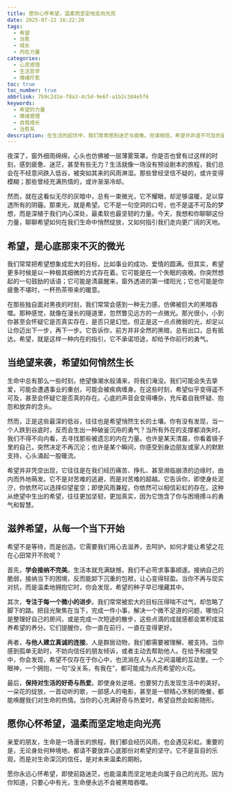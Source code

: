 ```yaml
---
title: 愿你心怀希望，温柔而坚定地走向光亮
date: 2025-07-22 16:22:20
tags:
  - 希望
  - 治愈
  - 成长
  - 内在力量
categories:
  - 心灵感悟
  - 生活哲学
  - 情绪疗愈
toc: true
toc_number: true
abbrlink: 7b9c2d1e-f8a3-4c5d-9e6f-a1b2c3d4e5f6
keywords:
  - 希望的力量
  - 情绪管理
  - 自我成长
  - 治愈系
description: 在生活的起伏中，我们常常感到迷茫与疲惫。但请相信，希望并非遥不可及的星辰，它深藏于我们内心最柔软的角落。这篇文章将带你一同感受希望的细微与宏大，学会如何在困境中点亮心灯，温柔而坚定地走向属于自己的光亮。
---
```


夜深了，窗外细雨绵绵，心头也仿佛被一层薄雾笼罩。你是否也曾有过这样的时刻，感到疲惫、迷茫，甚至有些无力？生活就像一场没有预设剧本的旅程，我们总会在不经意间跌入低谷，被突如其来的风雨淋湿。那些曾经坚信不疑的，或许变得模糊；那些曾经充满热情的，或许渐渐冷却。

然而，就在这看似无尽的灰暗中，总有一束微光，它不耀眼，却足够温暖，足以穿透所有的阴霾。那束光，就是希望。它不是一句空洞的口号，也不是遥不可及的梦想，而是深植于我们内心深处，最柔软也最坚韧的力量。今天，我想和你聊聊这份力量，聊聊希望如何在我们生命中悄然绽放，又如何指引我们走向更广阔的天地。

## 希望，是心底那束不灭的微光

我们常常把希望想象成宏大的目标，比如事业的成功、爱情的圆满。但其实，希望更多时候是以一种极其细微的方式存在着。它可能是在一个失眠的夜晚，你突然想起的一句鼓励的话语；它可能是清晨醒来，窗外透进的第一缕阳光；它也可能是你疲惫不堪时，一杯热茶带来的暖意。

在那些独自面对黑夜的时刻，我们常常会感到一种无力感，仿佛被巨大的黑暗吞噬。那种感觉，就像在漫长的隧道里，忽然瞥见远方的一点微光。那光很小，小到你甚至会怀疑它是否真实存在，是否只是幻觉。但正是这一点点微弱的光，却足以让你迈出下一步，再下一步。它告诉你，前方并非全然的黑暗，总有出口，总有抵达。希望，就是这样一种内在的指引，它不承诺坦途，却给予你前行的勇气。

## 当绝望来袭，希望如何悄然生长

生命中总有那么一些时刻，绝望像潮水般涌来，将我们淹没。我们可能会失去挚爱，可能会遭遇事业的重创，可能会被疾病缠身。在这些时刻，希望似乎变得遥不可及，甚至会怀疑它是否真的存在。心底的声音会变得嘈杂，充斥着自我怀疑、抱怨和放弃的念头。

然而，正是这些最深的低谷，往往也是希望悄然生长的土壤。你有没有发现，当一个人跌到谷底时，反而会生出一种破釜沉舟的勇气？当所有外在的支撑都消失时，我们不得不向内看，去寻找那些被遗忘的内在力量。也许是某天清晨，你看着镜子里的自己，突然决定不再沉沦；也许是某个瞬间，你感受到身边朋友或家人的默默支持，心头涌起一股暖流。

希望并非凭空出现，它往往是在我们经历痛苦、挣扎、甚至濒临崩溃的边缘时，由内而外地萌发。它不是对苦难的逃避，而是对苦难的超越。它告诉你，即使身处泥泞，你依然可以选择仰望星空；即使风雨兼程，你依然可以相信彩虹的存在。这种从绝望中生出的希望，往往更加坚韧，更加真实，因为它饱含了你与困境搏斗的勇气和智慧。

## 滋养希望，从每一个当下开始

希望不是等待，而是创造。它需要我们用心去滋养，去呵护。如何才能让希望之花在心田常开不败呢？

首先，**学会接纳不完美**。生活本就充满缺憾，我们不必苛求事事顺遂。接纳自己的脆弱，接纳当下的困境，反而能卸下沉重的包袱，让心变得轻盈。当你不再与现实对抗，而是温柔地拥抱它时，你会发现，希望的种子早已埋藏其中。

其次，**专注于每一个微小的进步**。我们常常被宏大的目标压得喘不过气，却忽略了脚下的路。把目光聚焦在当下，完成一件小事，解决一个微不足道的问题，哪怕只是整理好自己的房间，或是完成一次短途的散步，这些点滴的成就感都会累积成滋养希望的养分。它们提醒你，你一直在前行，一直在变得更好。

再者，**与他人建立真诚的连接**。人是群居动物，我们都需要被理解、被支持。当你感到孤单无助时，不妨向信任的朋友倾诉，或者主动去帮助他人。在给予和接受中，你会发现，希望不仅存在于你心中，也流淌在人与人之间温暖的互动里。一个眼神，一个拥抱，一句“没关系，有我在”，都可能成为点亮希望的火花。

最后，**保持对生活的好奇与热爱**。即使身处逆境，也要努力去发现生活中的美好。一朵花的绽放，一首动听的歌，一部感人的电影，甚至是一顿精心烹制的晚餐，都能唤醒我们对生命的热情。当你的心充满好奇与热爱时，希望自然会如影随形。

## 愿你心怀希望，温柔而坚定地走向光亮

亲爱的朋友，生命是一场漫长的旅程，我们都会经历风雨，也会遇见彩虹。重要的是，无论身处何种境地，都请不要放弃心底那份对希望的坚守。它不是盲目的乐观，而是对生命深沉的信任，是对未来温柔的期盼。

愿你永远心怀希望，即使前路迷茫，也能温柔而坚定地走向属于自己的光亮。因为你知道，只要心中有光，生命便永远不会被黑暗吞噬。